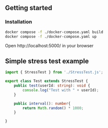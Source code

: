 ## Getting started
### Installation
```bash
docker compose -f ./docker-compose.yaml build
docker compose -f ./docker-compose.yaml up
```
Open http://localhost:5000/ in your browser


## Simple stress test example
```typescript
import { StressTest } from './StressTest.js';

export class Test extends StressTest {
    public test(userId: string): void {
        console.log("Test with " + userId);
    }

    public interval(): number{
        return Math.random() * 1000;
    }

}
```

